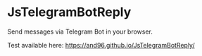 # JsTelegramBotReply
Send messages via Telegram Bot in your browser.

Test available here:
https://and96.github.io/JsTelegramBotReply/
